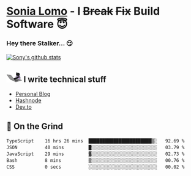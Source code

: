 # [Sonia Lomo](https://sonylomo.github.io/) - I ~~Break~~ ~~Fix~~ Build Software 😇
### Hey there Stalker... 😏 

<a href="https://github.com/sonylomo/github-readme-stats">
  <img align="center" src="https://media.giphy.com/media/lU05nFSW6Y2A/giphy.gif" alt="Sony's github stats" />
</a>

## <img src="assets/devcat.gif" width="40"> I write technical stuff
- [Personal Blog](https://www.sonylomo.dev/blog)
- [Hashnode](https://sonylomo.hashnode.dev/)
- [Dev.to](https://dev.to/sonylomo)

## 🤡 On the Grind
<!--START_SECTION:waka-->

```txt
TypeScript    16 hrs 26 mins  ███████████████████████▒░   92.69 %
JSON          40 mins         █░░░░░░░░░░░░░░░░░░░░░░░░   03.79 %
JavaScript    29 mins         ▓░░░░░░░░░░░░░░░░░░░░░░░░   02.73 %
Bash          8 mins          ▒░░░░░░░░░░░░░░░░░░░░░░░░   00.76 %
CSS           0 secs          ░░░░░░░░░░░░░░░░░░░░░░░░░   00.02 %
```

<!--END_SECTION:waka-->

